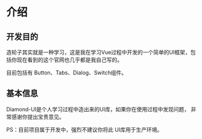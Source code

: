 

# 介绍
    
## 开发目的
    
造轮子其实就是一种学习，这是我在学习Vue过程中开发的一个简单的UI框架，包括你现在看到的这个官网也几乎都是我自己写的。

目前包括有 Button、Tabs、Dialog、Switch组件。

## 基本信息
    
Diamond-UI是个人学习过程中造出来的UI库，如果你在使用过程中发现问题，
非常感谢你提出宝贵意见。 

PS：目前项目属于开发中，强烈不建议你将此 UI库用于生产环境。
